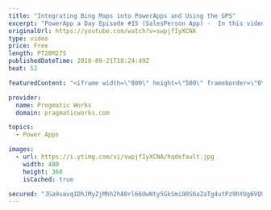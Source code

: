 ```yaml
---
title: "Integrating Bing Maps into PowerApps and Using the GPS"
excerpt: "PowerApp a Day Episode #15 (SalesPerson App) -  In this video, you'll learn how to create an application that uses Bing Maps to give your users a dynamic maps system that uses your GPS.  Power App and Power Platform Training : https://pragmaticworks.com/training/on-demand-training  Create your map API:"
originalUrl: https://youtube.com/watch?v=swpjfIyXCNA
type: video
price: Free
length: PT20M27S
publishedDateTime: 2018-09-21T18:24:49Z
heat: 52

featuredContent: "<iframe width=\"800\" height=\"500\" frameborder=\"0\" src=\"https://www.youtube.com/embed/swpjfIyXCNA\" allow=\"accelerometer; autoplay; encrypted-media; gyroscope; picture-in-picture\" allowfullscreen></iframe>"

provider:
  name: Progmatic Works
  domain: pragmaticworks.com

topics:
  - Power Apps

images:
  - url: https://i.ytimg.com/vi/swpjfIyXCNA/hqdefault.jpg
    width: 480
    height: 360
    isCached: true

secured: "JGa9uavq1DhJMyZjMhh2hA0rl66UwNty5GkSmi90S6aZaTg4utPz9hYUg6VQ9IQpnRF8Oj9NcuDn0c9oY9mj4XkbbsLI1VR9WUKibv73rTuUQkiqjChzJWPgUbSYOpGIbCbRDPm+/dTBn9NGusI1ES9y62p4JSf4D79rcY6jT6pj/XiOhwucBJPHhcuDZcbhTwD4lrafXgzdr3t+vUaRvC9we4+qftEcEHsZ7CkMivY++/cgHJOPMqOyT1M3+6f3unwaNapXCt79RCB7gd72kV7HLPK5iaeWG7ZzCQT0tdTp2K+/6wxMex8MSY6qw+n9/SyNcgj5p0eoFHMlKoy7vJN3MLi6wnGOMXH+mKLYWTk4XViI6Fzmm3grndcaY5I3XmEs2wWX3H6/BBkzZ+Dl95TFs4RZAwlTqLaWTwUruZc=;xlf0CsRKQpUOzOnqSd51eQ=="
---
```


